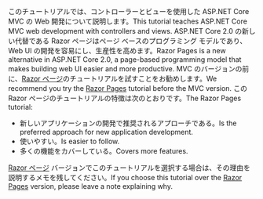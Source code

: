 <span data-ttu-id="a07af-101">このチュートリアルでは、コントローラーとビューを使用した ASP.NET Core MVC の Web 開発について説明します。</span><span class="sxs-lookup"><span data-stu-id="a07af-101">This tutorial teaches ASP.NET Core MVC web development with controllers and views.</span></span> <span data-ttu-id="a07af-102">ASP.NET Core 2.0 の新しい代替である Razor ページはページ ベースのプログラミング モデルであり、Web UI の開発を容易にし、生産性を高めます。</span><span class="sxs-lookup"><span data-stu-id="a07af-102">Razor Pages is a new alternative in ASP.NET Core 2.0, a page-based programming model that makes building web UI easier and more productive.</span></span> <span data-ttu-id="a07af-103">MVC のバージョンの前に、[Razor ページ](xref:tutorials/razor-pages/razor-pages-start)のチュートリアルを試すことをお勧めします。</span><span class="sxs-lookup"><span data-stu-id="a07af-103">We recommend you try the [Razor Pages](xref:tutorials/razor-pages/razor-pages-start) tutorial before the MVC version.</span></span> <span data-ttu-id="a07af-104">この Razor ページのチュートリアルの特徴は次のとおりです。</span><span class="sxs-lookup"><span data-stu-id="a07af-104">The Razor Pages tutorial:</span></span>

* <span data-ttu-id="a07af-105">新しいアプリケーションの開発で推奨されるアプローチである。</span><span class="sxs-lookup"><span data-stu-id="a07af-105">Is the preferred approach for new application development.</span></span>
* <span data-ttu-id="a07af-106">使いやすい。</span><span class="sxs-lookup"><span data-stu-id="a07af-106">Is easier to follow.</span></span>
* <span data-ttu-id="a07af-107">多くの機能をカバーしている。</span><span class="sxs-lookup"><span data-stu-id="a07af-107">Covers more features.</span></span>

<span data-ttu-id="a07af-108">[Razor ページ](xref:tutorials/razor-pages/razor-pages-start) バージョンでこのチュートリアルを選択する場合は、その理由を説明するメモを残してください。</span><span class="sxs-lookup"><span data-stu-id="a07af-108">If you choose this tutorial over the [Razor Pages](xref:tutorials/razor-pages/razor-pages-start) version, please leave a note explaining why.</span></span>

